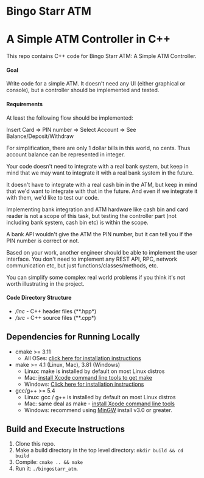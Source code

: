 # Bingo Starr ATM
# A Simple ATM Controller in C++

This repo contains C++ code for Bingo Starr ATM: A Simple ATM Controller.

#### Goal
Write code for a simple ATM. It doesn't need any UI (either graphical or console), but a controller should be implemented and tested.

#### Requirements

At least the following flow should be implemented:

Insert Card => PIN number => Select Account => See Balance/Deposit/Withdraw

For simplification, there are only 1 dollar bills in this world, no cents. Thus account balance can be represented in integer.

Your code doesn't need to integrate with a real bank system, but keep in mind that we may want to integrate it with a real bank system in the future.

It doesn't have to integrate with a real cash bin in the ATM, but keep in mind that we'd want to integrate with that in the future. And even if we integrate it with them, we'd like to test our code.

Implementing bank integration and ATM hardware like cash bin and card reader is not a scope of this task, but testing the controller part (not including bank system, cash bin etc) is within the scope.

A bank API wouldn't give the ATM the PIN number, but it can tell you if the PIN number is correct or not.

Based on your work, another engineer should be able to implement the user interface. You don't need to implement any REST API, RPC, network communication etc, but just functions/classes/methods, etc.

You can simplify some complex real world problems if you think it's not worth illustrating in the project.

#### Code Directory Structure
* */inc* - C++ header files (**.hpp*)
* */src* - C++ source files (**.cpp*)

## Dependencies for Running Locally
* cmake >= 3.11
  * All OSes: [click here for installation instructions](https://cmake.org/install/)
* make >= 4.1 (Linux, Mac), 3.81 (Windows)
  * Linux: make is installed by default on most Linux distros
  * Mac: [install Xcode command line tools to get make](https://developer.apple.com/xcode/features/)
  * Windows: [Click here for installation instructions](http://gnuwin32.sourceforge.net/packages/make.htm)
* gcc/g++ >= 5.4
  * Linux: gcc / g++ is installed by default on most Linux distros
  * Mac: same deal as make - [install Xcode command line tools](https://developer.apple.com/xcode/features/)
  * Windows: recommend using [MinGW](http://www.mingw.org/)
install v3.0 or greater.

## Build and Execute Instructions

1. Clone this repo.
2. Make a build directory in the top level directory: `mkdir build && cd build`
3. Compile: `cmake .. && make`
4. Run it: `./bingostarr_atm`.
